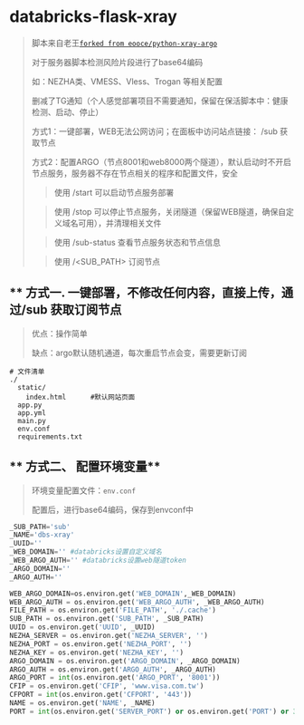 # databricks-flask-xray
> 脚本来自老王[`forked from eooce/python-xray-argo`](https://github.com/rtian002/python-xray-argo)
> 
> 对于服务器脚本检测风险片段进行了base64编码
> 
> 如：NEZHA类、VMESS、Vless、Trogan 等相关配置
>
> 删减了TG通知（个人感觉部署项目不需要通知，保留在保活脚本中：健康检测、启动、停止）
>
> 方式1：一键部署，WEB无法公网访问；在面板中访问站点链接： /sub 获取节点
>
> 方式2：配置ARGO（节点8001和web8000两个隧道），默认启动时不开启节点服务，服务器不存在节点相关的程序和配置文件，安全
>
>>使用 /start 可以启动节点服务部署
>
>>使用 /stop 可以停止节点服务，关闭隧道（保留WEB隧道，确保自定义域名可用），并清理相关文件
>
>>使用 /sub-status 查看节点服务状态和节点信息
>
>>使用 /<SUB_PATH> 订阅节点

## ** 方式一. 一键部署，不修改任何内容，直接上传，通过/sub 获取订阅节点
> 优点：操作简单
> 
> 缺点：argo默认随机通道，每次重启节点会变，需要更新订阅
```
# 文件清单
./
  static/
    index.html      #默认网站页面
  app.py
  app.yml
  main.py
  env.conf
  requirements.txt
```

## ** 方式二、 配置环境变量**
> 环境变量配置文件：`env.conf`
>
> 配置后，进行base64编码，保存到envconf中
```python
_SUB_PATH='sub'
_NAME='dbs-xray'
_UUID=''
_WEB_DOMAIN='' #databricks设置自定义域名
_WEB_ARGO_AUTH='' #databricks设置web隧道token
_ARGO_DOMAIN='' 
_ARGO_AUTH=''

WEB_ARGO_DOMAIN=os.environ.get('WEB_DOMAIN',_WEB_DOMAIN)
WEB_ARGO_AUTH = os.environ.get('WEB_ARGO_AUTH', _WEB_ARGO_AUTH)
FILE_PATH = os.environ.get('FILE_PATH', './.cache')    
SUB_PATH = os.environ.get('SUB_PATH', _SUB_PATH)           
UUID = os.environ.get('UUID', _UUID)  
NEZHA_SERVER = os.environ.get('NEZHA_SERVER', '')      
NEZHA_PORT = os.environ.get('NEZHA_PORT', '')          
NEZHA_KEY = os.environ.get('NEZHA_KEY', '')            
ARGO_DOMAIN = os.environ.get('ARGO_DOMAIN', _ARGO_DOMAIN)        
ARGO_AUTH = os.environ.get('ARGO_AUTH', _ARGO_AUTH)            
ARGO_PORT = int(os.environ.get('ARGO_PORT', '8001'))   
CFIP = os.environ.get('CFIP', 'www.visa.com.tw')       
CFPORT = int(os.environ.get('CFPORT', '443'))          
NAME = os.environ.get('NAME', _NAME)                   
PORT = int(os.environ.get('SERVER_PORT') or os.environ.get('PORT') or 3000)
```
